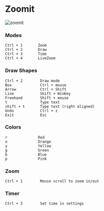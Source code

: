 # Zoomit

![zoomit](https://github.com/davidclin/windows-zoomit-cheatsheet/assets/6853545/13772724-0418-4f13-9dd3-1a54fb7afa6c)


### Modes
```
Ctrl + 1       Zoom
Ctrl + 2       Draw
Ctrl + 3       Time       
Ctrl + 4       LiveZoom

```

### Draw Shapes
```
Ctrl + 2        Draw mode
Box             Ctrl + mouse
Arrow           Ctrl + Shift
Line            Shift + WinKey
Freehand        Shift + mouse
t               Type text
shift + t       Type text (right aligned)
Undo            Ctrl + z
Exit            Esc
```

### Colors
```
r              Red
o              Orange
y              Yellow
g              Green
b              Blue
p              Pink
```

### Zoom
```
Ctrl + 1        Mouse scroll to zoom in/out
```

### Timer
```
Ctrl + 3        Set time in settings
```
